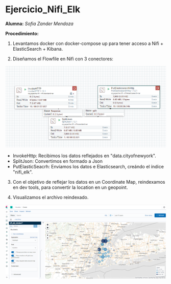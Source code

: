 # Ejercicio_Nifi_Elk

 __Alumna:__ *Sofia Zander Mendoza*

__Procedimiento:__

1. Levantamos docker con docker-compose up para tener acceso a Nifi + ElasticSearch + Kibana.  

2. Diseñamos el Flowfile en Nifi con 3 conectores:

![nfi flowfile](https://github.com/sozanmen/ejercicio_nifi_elk/blob/main/images/1_FlowFile_Nifi.png)

 - InvokeHttp: Recibimos los datos reflejados en "data.cityofnewyork".
 - SplitJson: Convertimos en formado a Json
 - PutElasticSeacrh: Enviamos los datos e Elasticsearch, creándo el índice "nifi_elk". 

3. Con el objetivo de reflejar los datos en un Coordinate Map, reindexamos en dev tools, para convertir la location en un geopoint.

4. Visualizamos el archivo reindexado. 

![mapa](https://github.com/sozanmen/ejercicio_nifi_elk/blob/main/images/8_Kibana_Map.png)
